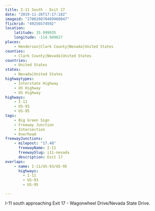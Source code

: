 ```yaml
---
title: I-11 South - Exit 17
date: "2019-11-26T17:17:18Z"
imageid: "278026070469968047"
flickrid: "49256574592"
location:
    latitude: 35.999935
    longitude: -114.949627
places:
    - Henderson|Clark County|Nevada|United States
counties:
    - Clark County|Nevada|United States
countries:
    - United States
states:
    - Nevada|United States
highwaytypes:
    - Interstate Highway
    - US Highway
    - US Highway
highways:
    - I-11
    - US-93
    - US-95
tags:
    - Big Green Sign
    - Freeway Junction
    - Intersection
    - Overhead
freewayJunctions:
    - milepost: "17.48"
      freewayName: I-11
      freewaySlug: i11-nevada
      description: Exit 17
overlaps:
    - name: I-11/US-93/US-95
      highways:
        - I-11
        - US-93
        - US-95

---
```

I-11 south approaching Exit 17 - Wagonwheel Drive/Nevada State Drive.